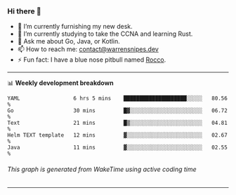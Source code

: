 ### Hi there 👋

- 🔭 I’m currently furnishing my new desk.
- 🌱 I’m currently studying to take the CCNA and learning Rust.
- 💬 Ask me about Go, Java, or Kotlin.
- 📫 How to reach me: contact@warrensnipes.dev
- ⚡ Fun fact: I have a blue nose pitbull named [Rocco](https://i.imgur.com/iLsSCKu.jpg).

-------

📊 **Weekly development breakdown**
<!--START_SECTION:waka-->
```text
YAML                 6 hrs 5 mins    ████████████████████░░░░░   80.56 % 
Go                   30 mins         █▓░░░░░░░░░░░░░░░░░░░░░░░   06.72 % 
Text                 21 mins         █▒░░░░░░░░░░░░░░░░░░░░░░░   04.81 % 
Helm TEXT template   12 mins         ▓░░░░░░░░░░░░░░░░░░░░░░░░   02.67 % 
Java                 11 mins         ▓░░░░░░░░░░░░░░░░░░░░░░░░   02.55 % 
```
<!--END_SECTION:waka-->
###### *This graph is generated from WakeTime using active coding time*
-------
